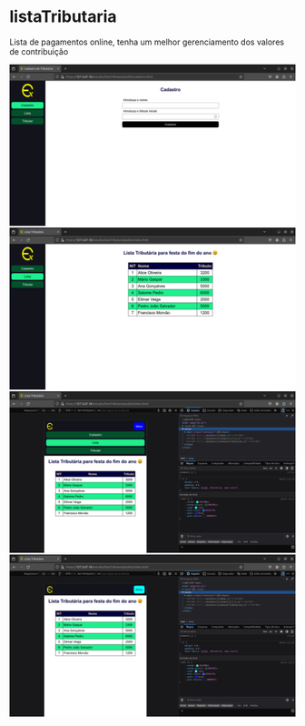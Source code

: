 # listaTributaria
 Lista de pagamentos online, tenha um melhor gerenciamento dos valores de contribuição

![Imagem do cadastro](./img_proj/cadastro.png)
![Imagem da lista](./img_proj/lista.png)
![Imagem da lista em um mobile](./img_proj/lista_pq.png)
![Imagem da lista como menu oculto](./img_proj/lista_pq_2.png)